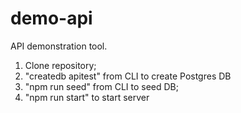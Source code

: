 # demo-api

API demonstration tool.

1) Clone repository; 
2) "createdb apitest" from CLI to create Postgres DB
3) "npm run seed" from CLI to seed DB;
4) "npm run start" to start server
